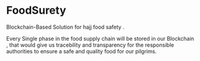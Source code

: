# FoodSurety
Blockchain-Based Solution for hajj food safety .

Every Single phase in the food supply chain will be stored in our Blockchain , that would give us tracebility and transparency for the responsible authorities to ensure a safe and quality food for our pilgrims.
